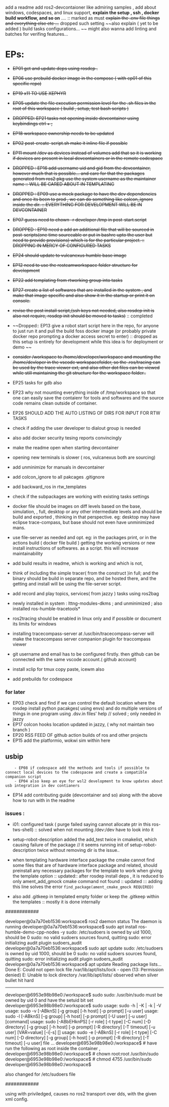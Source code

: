 add a readme
add ros2-devcontaioner like admiring samples ,
add about windows, codespaces, and linux support, 
**explain the setup , ssh , docker build workflow, and so on** .... :: marked as must
~~explain the .env file things and everything else etc ...~~ dropped such setting
~~also explain ( yet to be added ) build tasks configurations... ~~
might also wanna add linting and batches for verifing features...


# EPs:

- ~~EP01 get and update deps using rosdep .~~
- ~~EP06 use prebuild docker image in the compose ( with ep01 of this specific repo)~~ 
- ~~EP19 x11 TO USE XEPHYR~~
- ~~EP05 update the file execution permission level for the .sh files in the root of this workspace ( build , setup, test bash scripts )~~
- ~~DROPPED: EP21 tasks not opening inside devcontainer using keybindings ctrl + ;~~
- ~~EP18 workspace ownership needs to be updated~~
- ~~EP02 post-create-script.sh make it inline file if possible~~ 
- ~~EP11 mount /dev as devices instead of volumes add that so it is working if devices are present in local devcontainers or in the remote codespace~~
- ~~DROPPED : EP16 add username uid and gid from the devcontainer, however much that is possible... and care for that the packages generated from ros2 pkg use the system username as the maintainer name :: WILL BE CARED ABOUT IN TEMPLATING~~
- ~~DROPPED : EP09 use a mock package to have the dev dependencies and once its been to prod , we can do something like colcon_ignore inside the dir. :: EVERYTHING FOR DEVELOPMENT WILL BE IN DEVCONTAINER~~
- ~~EP07 guess need to chown -r developer /tmp in post-start.script~~


- ~~DROPPED : EP10 need a add an additional file that will be sourced in post-scripts(one time sourceable or put in bashrc upto the user but need to provide provisions) which is for the particular project. :: DROPPING IN MERCY OF CONFIGURED TASKS~~

- ~~EP24 should update to vulcanexus humble base image~~
- ~~EP12 need to use the rosteamworkspace folder structure for development~~

- ~~EP22 add templating from rtworking group into tasks~~
- ~~EP27 create a list of softwares that are installed in the system , and make that image specific and also show it in the startup or print it on console.~~ 

- ~~revise the post install script,(ssh keys not needed, also rosdep init is also not require, rosdep init should be moved to tasks)~~ :: completed

- ~~Dropped:: EP13 give a robot start script here in the repo, for anyone to just run it and pull the build foss docker image (or probably private docker repo prompting a docker access secret to enter) :: dropped as this setup is entirely for development while this idea is for deployment or demo ~~
- ~~consider /workspace to /home/developer/workspace and mounting the /home/devloper in the vscode workspacefolder, so the .ros/tracing can be used by the trace viewer ext, and also other dot files can be viewed while still maintaining the git structure for the workspace folder..~~

- EP25 tasks for gdb also 
- EP23 why not mounting everything inside of /tmp/workspace so that one can easily save the contaienr for tools and softwares and the source code remains clean outside of container.

- EP26 SHOULD ADD THE AUTO LISTING OF DIRS FOR INPUT FOR RTW TASKS

- check if adding the user developer to dialout group is needed
- also add docker security tesing reports convincingly  
- make the readme open when starting devcontainer
- opening new terminals is slower ( ros, vulcanexus both are sourcing)


- add unminimize for manuals in devcontainer

- add colcon_ignore to all pakcages .gitignore

- add backward_ros in rtw_templates
- check if the subpackages are working with existing tasks settings

- docker file should be images on diff levels based on the base, simulation, , full, desktop or any other intermediate levels and should be build and exported , thinking in that perspective. eg: desktop may have eclipse trace-compass, but base should not even have unminimized mans.

- use file-server as needed and opt. eg: in the packages print, or in the actions build ( docker file build ) getting the working versions or new install instructions of softwares. as a script. this will increase maintainability

- add build results in readme, which is working and which is not,
- think of including the simple tracer( from the construct )in full; and the binary should be build in separate repo, and be hosted there, and the getting and install will be using the file-server script.

- add record and play topics, services( from jazzy ) tasks using ros2bag

- newly installed in system : lttng-modules-dkms ; and unminimized ; also installed ros-humble-tracetools*

- ros2tracing should be enabled in linux only and if possible or document its limits for windows




- installing tracecompass-server at /usr/bin/tracecompass-server will make the tracecompass server companion plugin for traccompass viewer

- git username and email has to be configured firstly. then github can be connected with the same vscode account.( github account)

- install xclip for tmux copy paste, icewm also

- add prebuilds for codespace
### for later

- EP03 check and find if we can control the default location where the rosdep install python pacakges( using envs) and do multiple versions of things in one program using .dsv.in files' help // solved ; only needed in jazzy 
- EP17 colcon hooks location updated in jazzy, ( why not maintain two branch )
- EP20 RSS FEED OF github action builds of ros and other projects
- EP15 add the platformio, wokwi sim within here 

## usbip
        - EP08 if codespace add the methods and tools if possible to connect local devices to the codespacee and create a compatible companion script 
        - EP04 also keep an eye for wsl2 development to know updates about usb integration in dev contianers

- EP14 add contributing guide (devcontainer and so) along with the above how to run with in the readme 




### issues : 
- i01: configured task ( purge failed saying cannot allocate ptr in this ros-tws-shell) :: solved when not mounting /dev:/dev have to look into it
- setup-robot-description added the add_test twice in cmakelist, which causing failure of the package // it seems running init of setup-robot-description twice without removing dir is the issue..
- when templating hardware interface package the cmake cannot find some files that are of hardware interface package and related, should preinstall any necessary packages for the template to work when giving the template option :: updated:: after rosdep install deps , it is reduced to only ament_add_gmock cmake command not found  :: updated ::: adding this line solves the error ```find_package(ament_cmake_gmock REQUIRED)```


- also add .gitkeep in templated empty folder or keep the .gitkeep within the templates :: mostly it is done internally



############

developer@0a7a70eb1536:<humble>workspace$ ros2 daemon status
The daemon is running
developer@0a7a70eb1536:<humble>workspace$ sudo apt install ros-humble-demo-cpp-nodes -y 
sudo: /etc/sudoers is owned by uid 1000, should be 0
sudo: no valid sudoers sources found, quitting
sudo: error initializing audit plugin sudoers_audit
developer@0a7a70eb1536:<humble>workspace$ sudo apt update
sudo: /etc/sudoers is owned by uid 1000, should be 0
sudo: no valid sudoers sources found, quitting
sudo: error initializing audit plugin sudoers_audit
developer@0a7a70eb1536:<humble>workspace$ apt update
Reading package lists... Done
E: Could not open lock file /var/lib/apt/lists/lock - open (13: Permission denied)
E: Unable to lock directory /var/lib/apt/lists/ observed when silver bullet hit hard



------------------------------------


developer@6953e98b98e0:/workspace$ sudo
sudo: /usr/bin/sudo must be owned by uid 0 and have the setuid bit set
developer@6953e98b98e0:/workspace$ sudo
usage: sudo -h | -K | -k | -V
usage: sudo -v [-ABknS] [-g group] [-h host] [-p prompt] [-u user]
usage: sudo -l [-ABknS] [-g group] [-h host] [-p prompt] [-U user] [-u user] [command]
usage: sudo [-ABbEHknPS] [-r role] [-t type] [-C num] [-D directory] [-g group] [-h host] [-p prompt] [-R directory] [-T timeout] [-u user] [VAR=value] [-i|-s]
            [<command>]
usage: sudo -e [-ABknS] [-r role] [-t type] [-C num] [-D directory] [-g group] [-h host] [-p prompt] [-R directory] [-T timeout] [-u user] file ...
developer@6953e98b98e0:/workspace$ # have run the following as root inside the container ,
developer@6953e98b98e0:/workspace$ # chown root:root /usr/bin/sudo
developer@6953e98b98e0:/workspace$ # chmod 4755 /usr/bin/sudo
developer@6953e98b98e0:/workspace$ 


also changed for /etc/sudoers file

############

using with  priviledged, causes no ros2 transport over dds, with the given xml config.